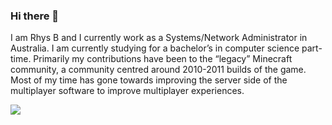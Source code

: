### Hi there 👋
I am Rhys B and I currently work as a Systems/Network Administrator in Australia. I am currently studying for a bachelor’s in computer science part-time. Primarily my contributions have been to the “legacy” Minecraft community, a community centred around 2010-2011 builds of the game. Most of my time has gone towards improving the server side of the multiplayer software to improve multiplayer experiences.

![](https://komarev.com/ghpvc/?username=RhysB&color=blue)
